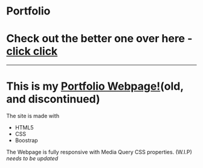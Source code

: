 # Portfolio
# Check out the better one over here - <a href="https://akassh.tech">click click</a>
---
<h1>This is my <a href="https://akashweb005.netlify.app">Portfolio Webpage!</a>(old, and discontinued)</h1> <p>The site is made with </p>
<ul>
    <li>HTML5</li>
    <li>CSS</li>
    <li>Boostrap</li>
</ul>

The Webpage is fully responsive with Media Query CSS properties. (W.I.P)
*needs to be updated*


